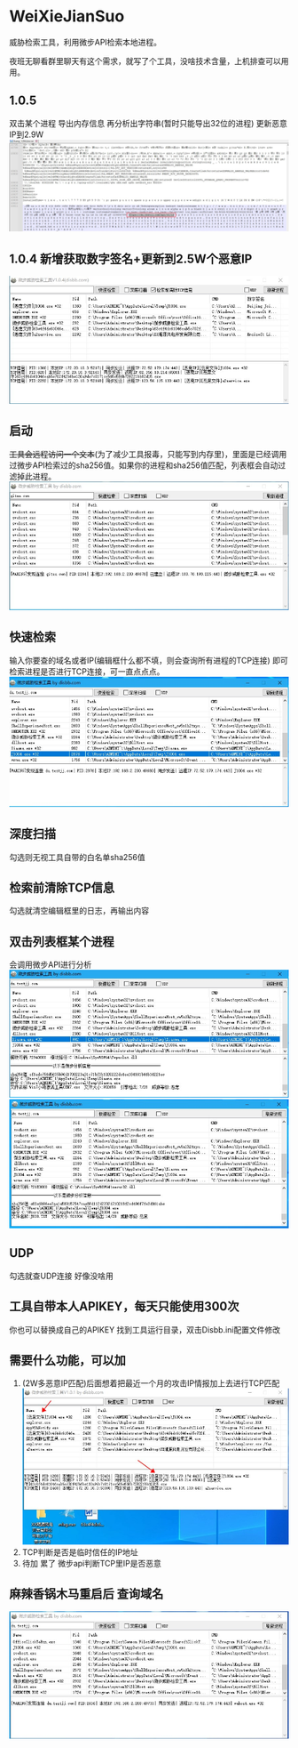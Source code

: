 # WeiXieJianSuo
威胁检索工具，利用微步API检索本地进程。

夜班无聊看群里聊天有这个需求，就写了个工具，没啥技术含量，上机排查可以用用。
## 1.0.5
双击某个进程 导出内存信息 再分析出字符串(暂时只能导出32位的进程)
更新恶意IP到2.9W
![image-8](https://raw.githubusercontent.com/D1sbb/WeiXieJianSuo/main/assets/8%E8%BD%AC%E5%AD%98%E6%96%87%E4%BB%B6%E5%88%86%E6%9E%90%E6%81%B6%E6%84%8F%E5%9F%9F%E5%90%8D.jpg)

## 1.0.4 新增获取数字签名+更新到2.5W个恶意IP
![image-7](https://raw.githubusercontent.com/D1sbb/WeiXieJianSuo/main/assets/7%E6%96%B0%E5%A2%9E%E8%8E%B7%E5%8F%96%E6%95%B0%E5%AD%97%E7%AD%BE%E5%90%8D.jpg)
## 启动
<del>工具会远程访问一个文本</del>(为了减少工具报毒，只能写到内存里)，里面是已经调用过微步API检索过的sha256值。如果你的进程和sha256值匹配，列表框会自动过滤掉此进程。
![image-1](https://raw.githubusercontent.com/D1sbb/WeiXieJianSuo/main/1.jpg)
## 快速检索
输入你要查的域名或者IP(编辑框什么都不填，则会查询所有进程的TCP连接)
即可检索进程是否进行TCP连接，可一直点点点。
![image-2](https://raw.githubusercontent.com/D1sbb/WeiXieJianSuo/main/2.jpg)
## 深度扫描
勾选则无视工具自带的白名单sha256值
## 检索前清除TCP信息
勾选就清空编辑框里的日志，再输出内容

## 双击列表框某个进程
会调用微步API进行分析
![image-3](https://raw.githubusercontent.com/D1sbb/WeiXieJianSuo/main/3.jpg)
![image-4](https://raw.githubusercontent.com/D1sbb/WeiXieJianSuo/main/4.jpg)
## UDP
勾选就查UDP连接 好像没啥用

## 工具自带本人APIKEY，每天只能使用300次
你也可以替换成自己的APIKEY
找到工具运行目录，双击Disbb.ini配置文件修改

## 需要什么功能，可以加
1. (2W多恶意IP匹配)后面想着把最近一个月的攻击IP情报加上去进行TCP匹配
![image-6](https://raw.githubusercontent.com/D1sbb/WeiXieJianSuo/main/6新增2w多恶意IP匹配.jpg)
2. TCP判断是否是临时信任的IP地址
3. 待加 累了 微步api判断TCP里IP是否恶意
## 麻辣香锅木马重启后 查询域名
![image-5](https://raw.githubusercontent.com/D1sbb/WeiXieJianSuo/main/5重启后.jpg)
